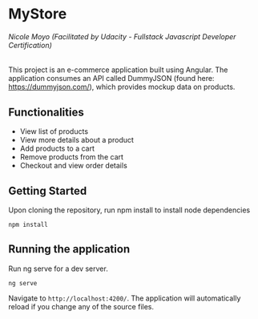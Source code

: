 # MyStore
###### Nicole Moyo (Facilitated by Udacity - Fullstack Javascript Developer Certification)

This project is an e-commerce application built using Angular. The application consumes an API called DummyJSON (found here: https://dummyjson.com/), which provides mockup data on products.

## Functionalities
- View list of products 
- View more details about a product
- Add products to a cart
- Remove products from the cart
- Checkout and view order details 

## Getting Started

Upon cloning the repository, run npm install to install node dependencies

```
npm install

```

## Running the application

Run ng serve for a dev server. 
```
ng serve
```

Navigate to `http://localhost:4200/`. The application will automatically reload if you change any of the source files.
